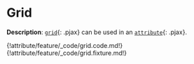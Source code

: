 # Grid

__Description__: [`grid`](./../grid/general.md){: .pjax} can be used in an [`attribute`](./../attribute/general.md){: .pjax}.

{!attribute/feature/_code/grid.code.md!}
{!attribute/feature/_code/grid.fixture.md!}

<div class="end"></div>

